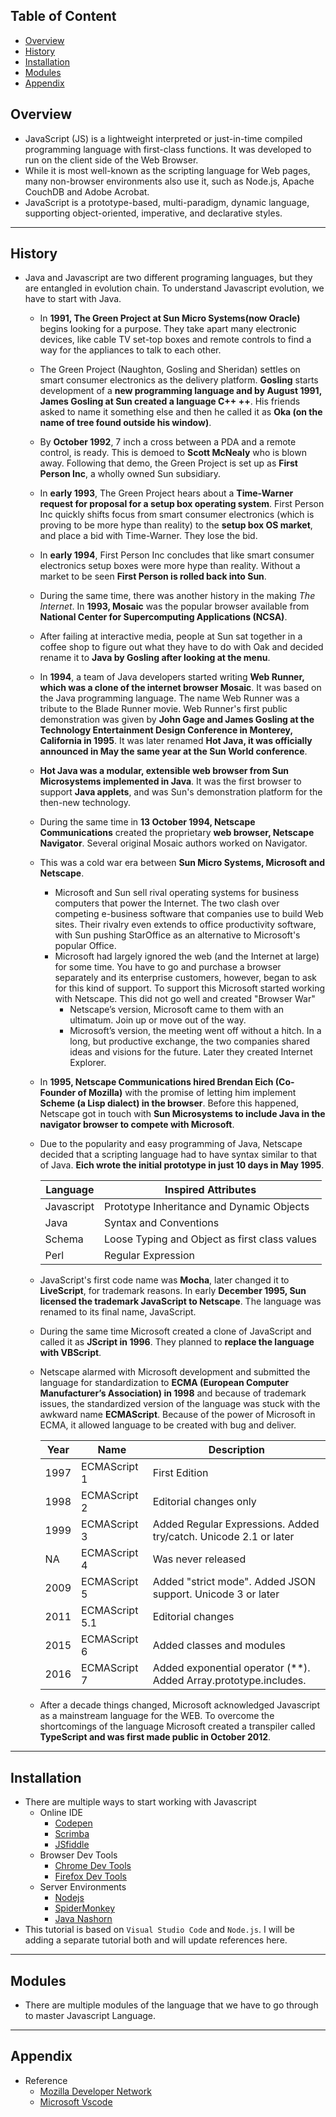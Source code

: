 ## Table of Content
- [Overview](#Overview)
- [History](#History)
- [Installation](#Installation)
- [Modules](#Modules)
- [Appendix](#Appendix)

## Overview
- JavaScript (JS) is a lightweight interpreted or just-in-time compiled programming language with first-class functions. It was developed to run on the client side of the Web Browser.
- While it is most well-known as the scripting language for Web pages, many non-browser environments also use it, such as Node.js, Apache CouchDB and Adobe Acrobat.
- JavaScript is a prototype-based, multi-paradigm, dynamic language, supporting object-oriented, imperative, and declarative styles.

---
## History
- Java and Javascript are two different programing languages, but they are entangled in evolution chain. To understand Javascript evolution, we have to start with Java.
    - In **1991, The Green Project at Sun Micro Systems(now Oracle)** begins looking for a purpose. They take apart many electronic devices, like cable TV set-top boxes and remote controls to find a way for the appliances to talk to each other.
    - The Green Project (Naughton, Gosling and Sheridan) settles on smart consumer electronics as the delivery platform. **Gosling** starts development of a **new programming language and by August 1991, James Gosling at Sun created a language C++ ++**. His friends asked to name it something else and then he called it as **Oka (on the name of tree found outside his window)**.
    - By **October 1992**, 7 inch a cross between a PDA and a remote control, is ready. This is demoed to **Scott McNealy** who is blown away. Following that demo, the Green Project is set up as **First Person Inc**, a wholly owned Sun subsidiary.
    - In **early 1993**, The Green Project hears about a **Time-Warner request for proposal for a setup box operating system**. First Person Inc quickly shifts focus from smart consumer electronics (which is proving to be more hype than reality) to the **setup box OS market**, and place a bid with Time-Warner. They lose the bid.
    - In **early 1994**, First Person Inc concludes that like smart consumer electronics setup boxes were more hype than reality. Without a market to be seen **First Person is rolled back into Sun**.
    - During the same time, there was another history in the making *The Internet*. In **1993, Mosaic** was the popular browser available from **National Center for Supercomputing Applications (NCSA)**.
    - After failing at interactive media, people at Sun sat together in a coffee shop to figure out what they have to do with Oak and decided rename it to **Java by Gosling after looking at the menu**.
    - In **1994**, a team of Java developers started writing **Web Runner, which was a clone of the internet browser Mosaic**. It was based on the Java programming language. The name Web Runner was a tribute to the Blade Runner movie. Web Runner's first public demonstration was given by **John Gage and James Gosling at the Technology Entertainment Design Conference in Monterey, California in 1995**. It was later renamed **Hot Java, it was officially announced in May the same year at the Sun World conference**.
    - **Hot Java was a modular, extensible web browser from Sun Microsystems implemented in Java**. It was the first browser to support **Java applets**, and was Sun's demonstration platform for the then-new technology.
    - During the same time in **13 October 1994, Netscape Communications** created the proprietary **web browser, Netscape Navigator**. Several original Mosaic authors worked on Navigator.
    - This was a cold war era between **Sun Micro Systems, Microsoft and Netscape**. 
        - Microsoft and Sun sell rival operating systems for business computers that power the Internet. The two clash over competing e-business software that companies use to build Web sites. Their rivalry even extends to office productivity software, with Sun pushing StarOffice as an alternative to Microsoft's popular Office.
        - Microsoft had largely ignored the web (and the Internet at large) for some time. You have to go and purchase a browser separately and its enterprise customers, however, began to ask for this kind of support. To support this Microsoft started working with Netscape. This did not go well and created "Browser War"
            - Netscape’s version, Microsoft came to them with an ultimatum. Join up or move out of the way.
            - Microsoft’s version, the meeting went off without a hitch. In a long, but productive exchange, the two companies shared ideas and visions for the future. Later they created Internet Explorer. 
    - In **1995, Netscape Communications hired Brendan Eich (Co-Founder of Mozilla)** with the promise of letting him implement **Scheme (a Lisp dialect) in the browser**. Before this happened, Netscape got in touch with **Sun Microsystems to include Java in the navigator browser to compete with Microsoft**.
    - Due to the popularity and easy programming of Java, Netscape decided that a scripting language had to have syntax similar to that of Java. **Eich wrote the initial prototype in just 10 days in May 1995**.

        Language | Inspired Attributes
        --- | ---   
        Javascript | Prototype Inheritance and Dynamic Objects
        Java | Syntax and Conventions
        Schema | Loose Typing and Object as first class values
        Perl | Regular Expression

    - JavaScript's first code name was **Mocha**, later changed it to **LiveScript**, for trademark reasons. In early **December 1995, Sun licensed the trademark JavaScript to Netscape**. The language was renamed to its final name, JavaScript.
    - During the same time Microsoft created a clone of JavaScript and called it as **JScript in 1996**. They planned to **replace the language with VBScript**.
    - Netscape alarmed with Microsoft development and submitted the language for standardization to **ECMA (European Computer Manufacturer’s Association) in 1998** and because of trademark issues, the standardized version of the language was stuck with the awkward name **ECMAScript**. Because of the power of Microsoft in ECMA, it allowed language to be created with bug and deliver. 

        Year | Name | Description
        --- | --- | ---
        1997 | ECMAScript 1 | First Edition
        1998 | ECMAScript 2 | Editorial changes only
        1999 | ECMAScript 3 | Added Regular Expressions. Added try/catch. Unicode 2.1 or later
        NA| ECMAScript 4 | Was never released
        2009 | ECMAScript 5 | Added "strict mode". Added JSON support. Unicode 3 or later
        2011 | ECMAScript 5.1 | Editorial changes
        2015 | ECMAScript 6 | Added classes and modules
        2016 | ECMAScript 7 | Added exponential operator (**). Added Array.prototype.includes.
    
    - After a decade things changed, Microsoft acknowledged Javascript as a mainstream language for the WEB. To overcome the shortcomings of the language Microsoft created a transpiler called **TypeScript and was first made public in October 2012**. 

---
## Installation
- There are multiple ways to start working with Javascript 
    - Online IDE 
        - [Codepen](https://codepen.io/)
        - [Scrimba](http://scrimba.com)
        - [JSfiddle](https://jsfiddle.net/)
    - Browser Dev Tools
        - [Chrome Dev Tools](https://developers.google.com/web/tools/chrome-devtools/)
        - [Firefox Dev Tools](https://developer.mozilla.org/en-US/docs/Tools)
    - Server Environments
        - [Nodejs](https://nodejs.org/en/)
        - [SpiderMonkey](https://developer.mozilla.org/en-US/docs/Mozilla/Projects/SpiderMonkey)
        - [Java Nashorn](https://openjdk.java.net/projects/nashorn/)
- This tutorial is based on `Visual Studio Code` and `Node.js`. I will be adding a separate tutorial both and will update references here. 

---
## Modules
- There are multiple modules of the language that we have to go through to master Javascript Language. 

---
## Appendix
- Reference
    - [Mozilla Developer Network](https://developer.mozilla.org/en-US/)
    - [Microsoft Vscode](https://code.visualstudio.com/)